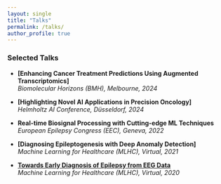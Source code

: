 ```yaml
---
layout: single
title: "Talks"
permalink: /talks/
author_profile: true
---
```


### Selected Talks

- **[Enhancing Cancer Treatment Predictions Using Augmented Transcriptomics]**  
  *Biomolecular Horizons (BMH), Melbourne, 2024*

- **[Highlighting Novel AI Applications in Precision Oncology]**  
  *Helmholtz AI Conference, Düsseldorf, 2024*

- **Real-time Biosignal Processing with Cutting-edge ML Techniques**  
  *European Epilepsy Congress (EEC), Geneva, 2022*

- **[Diagnosing Epileptogenesis with Deep Anomaly Detection]**  
  *Machine Learning for Healthcare (MLHC), Virtual, 2021*

- **[Towards Early Diagnosis of Epilepsy from EEG Data](https://www.youtube.com/watch?v=ROhIgOHAM6Q)**  
  *Machine Learning for Healthcare (MLHC), Virtual, 2020*

